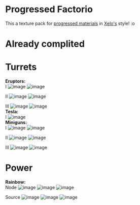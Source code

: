 # Progressed Factorio
This a texture pack for [progressed materials](https://github.com/MEEPofFaith/progressed-materials) in [Xelo's](https://github.com/Xeloboyo/Factoriodustry/tree/6.0) style! :o
# Already complited

# Turrets   
**Eruptors:**   
I   ![image](https://user-images.githubusercontent.com/61590217/105996913-080b2b80-60bc-11eb-8c22-7072d5ae8a3c.png) ![image](https://user-images.githubusercontent.com/61590217/105996986-1eb18280-60bc-11eb-8844-530404326f1c.png)   

II   ![image](https://user-images.githubusercontent.com/61590217/106124955-b4a4e600-616c-11eb-97d0-c9712b1e9280.png) ![image](https://user-images.githubusercontent.com/61590217/106125153-d9995900-616c-11eb-83f9-b9b9fd7869d3.png)   

III   ![image](https://user-images.githubusercontent.com/61590217/106031983-f2f4c380-60e0-11eb-835c-5a7b7e5b9b6c.png) ![image](https://user-images.githubusercontent.com/61590217/106031885-d9537c00-60e0-11eb-9ee4-f452fc149804.png)   
**Tesla:**   
I   ![image](https://user-images.githubusercontent.com/61590217/105996959-178a7480-60bc-11eb-9788-77a8437273d6.png)   
**Miniguns:**    
I   ![image](https://user-images.githubusercontent.com/61590217/109822798-5cb83e00-7c48-11eb-80dd-acd33b77e28c.png) ![image](https://user-images.githubusercontent.com/61590217/109825038-78bcdf00-7c4a-11eb-8091-22aa4f3e6326.png)


II   ![image](https://user-images.githubusercontent.com/61590217/109822994-8e310980-7c48-11eb-94af-1bd37fb090b4.png) ![image](https://user-images.githubusercontent.com/61590217/109824943-60e55b00-7c4a-11eb-8225-68d633bdc72a.png)


III   ![image](https://user-images.githubusercontent.com/61590217/109823027-97ba7180-7c48-11eb-8bd1-bbea3dfed3a4.png) ![image](https://user-images.githubusercontent.com/61590217/109824907-562ac600-7c4a-11eb-815b-396921e2a9e2.png)

# Power

**Rainbow:**   
Node   ![image](https://user-images.githubusercontent.com/61590217/109825524-f54fbd80-7c4a-11eb-86e4-3b98f3582cd2.png) ![image](https://user-images.githubusercontent.com/61590217/109825670-1adcc700-7c4b-11eb-9893-254727749ecd.png) ![image](https://user-images.githubusercontent.com/61590217/109825822-3d6ee000-7c4b-11eb-9bd3-d422e501868e.png)

Source   ![image](https://user-images.githubusercontent.com/61590217/109825618-0dbfd800-7c4b-11eb-90c9-3ebb32c9bf42.png) ![image](https://user-images.githubusercontent.com/61590217/109825722-24662f00-7c4b-11eb-9b68-f46013460d9c.png) ![image](https://user-images.githubusercontent.com/61590217/109825787-35af3b80-7c4b-11eb-8865-2fa9dc932ab4.png)
